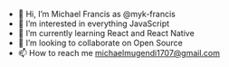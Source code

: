 - 👋 Hi, I’m Michael Francis as @myk-francis
- 👀 I’m interested in everything JavaScript 
- 🌱 I’m currently learning React and React Native
- 💞️ I’m looking to collaborate on Open Source
- 📫 How to reach me michaelmugendi1707@gmail.com

<!---
myk-francis/myk-francis is a ✨ special ✨ repository because its `README.md` (this file) appears on your GitHub profile.
You can click the Preview link to take a look at your changes.
--->
